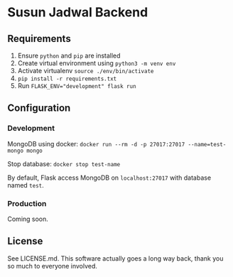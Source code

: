 # Susun Jadwal Backend

## Requirements

1. Ensure `python` and `pip` are installed
2. Create virtual environment using `python3 -m venv env`
3. Activate virtualenv `source ./env/bin/activate`
4. `pip install -r requirements.txt`
5. Run `FLASK_ENV="development" flask run`

## Configuration

### Development

MongoDB using docker:
`docker run --rm -d -p 27017:27017 --name=test-mongo mongo`

Stop database:
`docker stop test-name`

By default, Flask access MongoDB on `localhost:27017` with database named `test`.

### Production

Coming soon.

## License

See LICENSE.md. This software actually goes a long way back, thank you so much to everyone involved.
